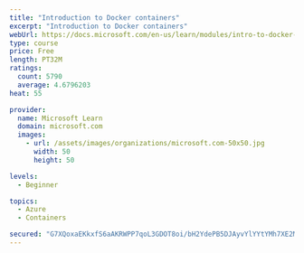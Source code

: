 ```yaml
---
title: "Introduction to Docker containers"
excerpt: "Introduction to Docker containers"
webUrl: https://docs.microsoft.com/en-us/learn/modules/intro-to-docker-containers/
type: course
price: Free
length: PT32M
ratings:
  count: 5790
  average: 4.6796203
heat: 55

provider:
  name: Microsoft Learn
  domain: microsoft.com
  images:
    - url: /assets/images/organizations/microsoft.com-50x50.jpg
      width: 50
      height: 50

levels:
  - Beginner

topics:
  - Azure
  - Containers

secured: "G7XQoxaEKkxfS6aAKRWPP7qoL3GDOT8oi/bH2YdePB5DJAyvYlYYtYMh7XE2M0/4luAMX91cFLbD9615P0NI38Nn7ynzBf31h7TQ97abLOJzwd4pmi14yHlp4nnJZLOpkfAxSp97cHd4ELjbWwqnNWBCXlcizFGH6FM7NK7t2czEWRKC9KJV3wgYY+C98XiV0MoumDC6z7fMY0WX7kUl1G2vLO2fJO68Im7LNOh1ynvTIZ22DGwnFT/0kG2E5vJhgiyfn/7OfLnzXXD9YW4UEzS6YLMRmaaw/zXNUyxVrmc/i2ytCrL8Thm/NIqocKG8Q3hQCkoSYfZ0Wq5i5TYZwu82a3f5pOPyAQviJhlPjOG051z7xQv/932V6dF6RpVc1ff76X+4k/oJzW94FV/giBR57kzJNO4dg5d5jPsfVIU=;/Snb6W5hVnxxWXCUOC4LLQ=="
---
```



